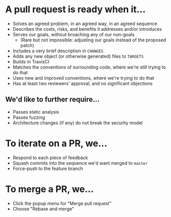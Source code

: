 # A pull request is ready when it...

- Solves an agreed problem, in an agreed way, in an agreed sequence
- Describes the costs, risks, and benefits it addresses and/or introduces
- Serves our goals, without broaching any of our non-goals
    - (Rare but not impossible: adjusting our goals instead of the proposed patch)
- Includes a very brief description in `CHANGES`
- Adds any new object (or otherwise generated) files to `TARGETS`
- Builds in TravisCI
- Matches the conventions of surrounding code, where we're still trying to do that
- Uses new and improved conventions, where we're trying to do that
- Has at least two reviewers' approval, and no significant objections

## We'd like to further require...

- Passes static analysis
- Passes fuzzing
- Architecture changes (if any) do not break the security model

# To iterate on a PR, we...

- Respond to each piece of feedback
- Squash commits into the sequence we'd want merged to `master`
- Force-push to the feature branch


# To merge a PR, we...

- Click the popup menu for "Merge pull request"
- Choose "Rebase and merge"